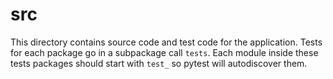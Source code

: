 # src

This directory contains source code and test code for the application. Tests
for each package go in a subpackage call `tests`. Each module inside these
tests packages should start with `test_` so pytest will autodiscover them.
